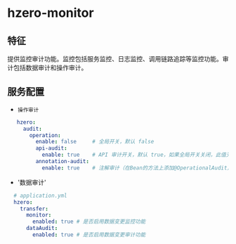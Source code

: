 # hzero-monitor

## 特征
提供监控审计功能。监控包括服务监控、日志监控、调用链路追踪等监控功能。审计包括数据审计和操作审计。

## 服务配置

- `操作审计`

 ```yaml
    hzero:
      audit:
        operation:
          enable: false     # 全局开关，默认 false
          api-audit:
            enable: true    # API 审计开关，默认 true，如果全局开关关闭，此值无效
          annotation-audit:
            enable: true    # 注解审计（在Bean的方法上添加@OperationalAudit）开关，默认 true，如果全局开关关闭，此值无效
 ```
- '数据审计'
 ```yaml
   # application.yml
   hzero:
     transfer:
       monitor:
         enabled: true # 是否启用数据变更监控功能
       dataAudit:
         enabled: true # 是否启用数据变更审计功能
  ```



